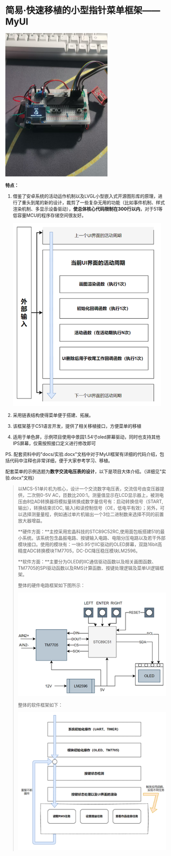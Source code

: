 # 简易·快速移植的小型指针菜单框架——MyUI

![](docs/main.png )

**特点：**

1. 借鉴了安卓系统的活动运作机制以及LVGL小型嵌入式开源图形库的原理，进行了重头到尾的新的设计，裁剪了一些复杂无用的功能（比如事件机制、样式渲染机制、多显示设备驱动），**使总体核心代码限制在300行以内**，对于51等低容量MCU的程序存储空间很友好。

   ![](docs/软件UI框架.png)

2. 采用链表结构使得菜单便于搭建、拓展。

3. 该框架基于C51语言开发，提供了相关移植接口，方便菜单的移植

4. 适用于单色屏，示例项目使用中景园1.54寸oled屏幕驱动，同时也支持其他IPS屏幕，仅需按照接口定义进行修改即可



PS. 	配套资料中的"docs/实验.docx"文档中对于MyUI框架有详细的代码介绍，包括代码中注释也非常详细，便于大家参考学习、移植。



配套菜单的示例选题为**数字交流电压表的设计**，以下是项目大体介绍。（详细见"实验.docx"文档）

> 以MCS-51单片机为核心，设计一个交流数字电压表，交流信号由变压器提供，二次侧0-5V AC，匝数比200:1。测量值显示在LCD显示器上，被测电压由8位AD转换器将模拟量转换成数字量信号有：启动转换信号（START,输出），转换结束(EOC, 输入)和读控制信号（OE，低电平有效）；另外，可以选择测量量程，例如通过单片机输出一个3位二进制数来选择不同的前置放大器增益。
>
> **硬件方面：**主控采用宏晶科技的STC89C52RC,使用面包板搭建51的最小系统。该系统包含晶振电路、按键输入电路、电阻分压电路以及若干外部模块接口。使用的模块有：一块0.95寸IIC驱动的OLED屏幕，双路16bit高精度ADC转换模块TM7705，DC-DC降压稳压模块LM2596。
>
> **软件方面：**主要分为OLED的IIC通信驱动函数以及相关画图函数、TM7705的SPI驱动函数以及RMS计算函数、按键处理逻辑及菜单UI逻辑框架。
>
> 整体的硬件电路框架如下图所示：
>
>   ![](docs/硬件框架.png)
>
> 整体的软件框架如下：
>
> ![](docs/软件框架.png)